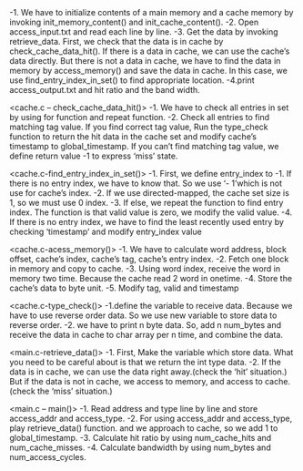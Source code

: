 <overall Flow>
-1. We have to initialize contents of a main memory and a cache memory by invoking
init_memory_content() and init_cache_content().
-2. Open access_input.txt and read each line by line.
-3. Get the data by invoking retrieve_data. First, we check that the data is in cache by
check_cache_data_hit(). If there is a data in cache, we can use the cache’s data directly. But there
is not a data in cache, we have to find the data in memory by access_memory() and save the data
in cache. In this case, we use find_entry_index_in_set() to find appropriate location.
-4.print access_output.txt and hit ratio and the band width.
  
<cache.c – check_cache_data_hit()>
-1. We have to check all entries in set by using for function and repeat function.
-2. Check all entries to find matching tag value. If you find correct tag value, Run the type_check
function to return the hit data in the cache set and modify cache’s timestamp to
global_timestamp. If you can’t find matching tag value, we define return value -1 to express ‘miss’
state.

<cache.c-find_entry_index_in_set()>
-1. First, we define entry_index to -1. If there is no entry index, we have to know that. So we use ‘-
1’which is not use for cache’s index.
-2. If we use directed-mapped, the cache set size is 1, so we must use 0 index.
-3. If else, we repeat the function to find entry index. The function is that valid value is zero, we
modify the valid value.
-4. If there is no entry index, we have to find the least recently used entry by checking
‘timestamp’ and modify entry_index value

<cache.c-acess_memory()>
-1. We have to calculate word address, block offset, cache’s index, cache’s tag, cache’s entry index.
-2. Fetch one block in memory and copy to cache.
-3. Using word index, receive the word in memory two time. Because the cache read 2 word in
onetime.
-4. Store the cache’s data to byte unit.
-5. Modify tag, valid and timestamp

<cache.c-type_check()>
-1.define the variable to receive data. Because we have to use reverse order data. So we use new
variable to store data to reverse order.
-2. we have to print n byte data. So, add n num_bytes and receive the data in cache to char array
per n time, and combine the data.

<main.c-retrieve_data()>
-1. First, Make the variable which store data. What you need to be careful about is that we return
the int type data.
-2. If the data is in cache, we can use the data right away.(check the ‘hit’ situation.) But if the data
is not in cache, we access to memory, and access to cache. (check the ‘miss’ situation.)

<main.c – main()>
-1. Read address and type line by line and store access_addr and access_type.
-2. For using access_addr and access_type, play retrieve_data() function. and we approach to
cache, so we add 1 to global_timestamp.
-3. Calculate hit ratio by using num_cache_hits and num_cache_misses.
-4. Calculate bandwidth by using num_bytes and num_access_cycles.
